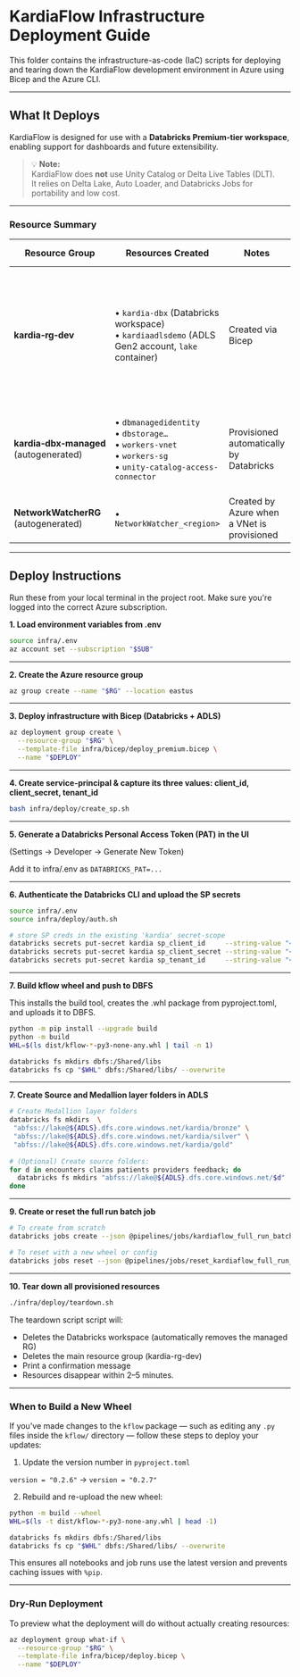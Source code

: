 # KardiaFlow Infrastructure Deployment Guide

This folder contains the infrastructure-as-code (IaC) scripts for deploying and tearing down the KardiaFlow development environment in Azure using Bicep and the Azure CLI.

---

## What It Deploys

KardiaFlow is designed for use with a **Databricks Premium-tier workspace**, enabling support for dashboards and future extensibility.

> 💡 **Note:**  
> KardiaFlow does **not** use Unity Catalog or Delta Live Tables (DLT).  
> It relies on Delta Lake, Auto Loader, and Databricks Jobs for portability and low cost.

---

### Resource Summary

| Resource Group                     | Resources Created                                                                                                   | Notes                                                                                     | Cost Guidance                                                                                                   |
|-----------------------------------|---------------------------------------------------------------------------------------------------------------------|-------------------------------------------------------------------------------------------|-----------------------------------------------------------------------------------------------------------------|
| **kardia‑rg‑dev**                 | • `kardia‑dbx` (Databricks workspace)<br>• `kardiaadlsdemo` (ADLS Gen2 account, `lake` container)                   | Created via Bicep                                                                         | • Workspace control-plane is free while clusters are off<br>• Storage billed by usage (LRS hot tier) |
| **kardia‑dbx‑managed** (autogenerated) | • `dbmanagedidentity`<br>• `dbstorage…`<br>• `workers‑vnet`<br>• `workers‑sg`<br>• `unity-catalog-access-connector` | Provisioned automatically by Databricks                                                  | • All resources are free except `dbstorage` (minimal DBFS usage)                                               |
| **NetworkWatcherRG** (autogenerated)   | • `NetworkWatcher_<region>`                                                                                         | Created by Azure when a VNet is provisioned                                              | Free                                                                                                            |

---

## Deploy Instructions

Run these from your local terminal in the project root. Make sure you're logged into the correct Azure subscription.

**1. Load environment variables from .env**

```bash
source infra/.env
az account set --subscription "$SUB"
```

---

**2. Create the Azure resource group**

```bash
az group create --name "$RG" --location eastus
```

---

**3. Deploy infrastructure with Bicep (Databricks + ADLS)**

```bash
az deployment group create \
  --resource-group "$RG" \
  --template-file infra/bicep/deploy_premium.bicep \
  --name "$DEPLOY"
```

---

**4. Create service-principal & capture its three values: client_id, client_secret, tenant_id**

```bash
bash infra/deploy/create_sp.sh
```

---

**5. Generate a Databricks Personal Access Token (PAT) in the UI**

(Settings → Developer → Generate New Token)

Add it to infra/.env as ```DATABRICKS_PAT=...```

---

**6. Authenticate the Databricks CLI and upload the SP secrets**

```bash
source infra/.env
source infra/deploy/auth.sh

# store SP creds in the existing 'kardia' secret-scope
databricks secrets put-secret kardia sp_client_id     --string-value "<client_id>"
databricks secrets put-secret kardia sp_client_secret --string-value "<client_secret>"
databricks secrets put-secret kardia sp_tenant_id     --string-value "<tenant_id>"
```

---

**7. Build kflow wheel and push to DBFS**

This installs the build tool, creates the .whl package from pyproject.toml, and uploads it to DBFS.

```bash
python -m pip install --upgrade build
python -m build
WHL=$(ls dist/kflow-*-py3-none-any.whl | tail -n 1)

databricks fs mkdirs dbfs:/Shared/libs
databricks fs cp "$WHL" dbfs:/Shared/libs/ --overwrite
```

---

**7. Create Source and Medallion layer folders in ADLS**

```bash
# Create Medallion layer folders
databricks fs mkdirs  \
 "abfss://lake@${ADLS}.dfs.core.windows.net/kardia/bronze" \
 "abfss://lake@${ADLS}.dfs.core.windows.net/kardia/silver" \
 "abfss://lake@${ADLS}.dfs.core.windows.net/kardia/gold"
 
# (Optional) Create source folders:
for d in encounters claims patients providers feedback; do
  databricks fs mkdirs "abfss://lake@${ADLS}.dfs.core.windows.net/$d"
done
```

---

**9. Create or reset the full run batch job**

```bash
# To create from scratch
databricks jobs create --json @pipelines/jobs/kardiaflow_full_run_batch.json
```

```bash
# To reset with a new wheel or config
databricks jobs reset --json @pipelines/jobs/reset_kardiaflow_full_run_batch.json
```

---

**10. Tear down all provisioned resources**

```bash
./infra/deploy/teardown.sh
```

The teardown script script will:

- Deletes the Databricks workspace (automatically removes the managed RG)
- Deletes the main resource group (kardia-rg-dev)
- Print a confirmation message
- Resources disappear within 2–5 minutes.

---

### When to Build a New Wheel

If you've made changes to the `kflow` package — such as editing any `.py` files inside the `kflow/` directory — 
follow these steps to deploy your updates:

1. Update the version number in `pyproject.toml`

`version = "0.2.6"` → `version = "0.2.7"`

2. Rebuild and re-upload the new wheel:

```bash
python -m build --wheel
WHL=$(ls -t dist/kflow-*-py3-none-any.whl | head -1)

databricks fs mkdirs dbfs:/Shared/libs
databricks fs cp "$WHL" dbfs:/Shared/libs/ --overwrite
```

This ensures all notebooks and job runs use the latest version and prevents caching issues with `%pip`.

---

### Dry-Run Deployment

To preview what the deployment will do without actually creating resources:

```bash
az deployment group what-if \
  --resource-group "$RG" \
  --template-file infra/bicep/deploy.bicep \
  --name "$DEPLOY"
```